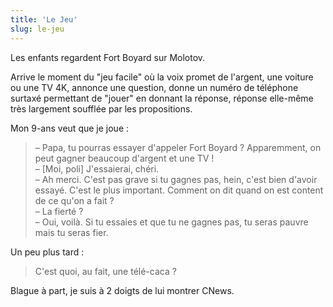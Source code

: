 ```yaml
---
title: 'Le Jeu'
slug: le-jeu
---
```


Les enfants regardent Fort Boyard sur Molotov.

Arrive le moment du "jeu facile" où la voix promet de l'argent, une voiture ou une TV 4K, annonce une question, donne un numéro de téléphone surtaxé permettant de "jouer" en donnant la réponse, réponse elle-même très largement soufflée par les propositions.

Mon 9-ans veut que je joue :

> – Papa, tu pourras essayer d'appeler Fort Boyard ? Apparemment, on peut gagner beaucoup d'argent et une TV !  
> – [Moi, poli] J'essaierai, chéri.  
> – Ah merci. C'est pas grave si tu gagnes pas, hein, c'est bien d'avoir essayé. C'est le plus important. Comment on dit quand on est content de ce qu'on a fait ?  
> – La fierté ?  
> – Oui, voilà. Si tu essaies et que tu ne gagnes pas, tu seras pauvre mais tu seras fier.

Un peu plus tard :

> C'est quoi, au fait, une télé-caca ?

Blague à part, je suis à 2 doigts de lui montrer CNews.
